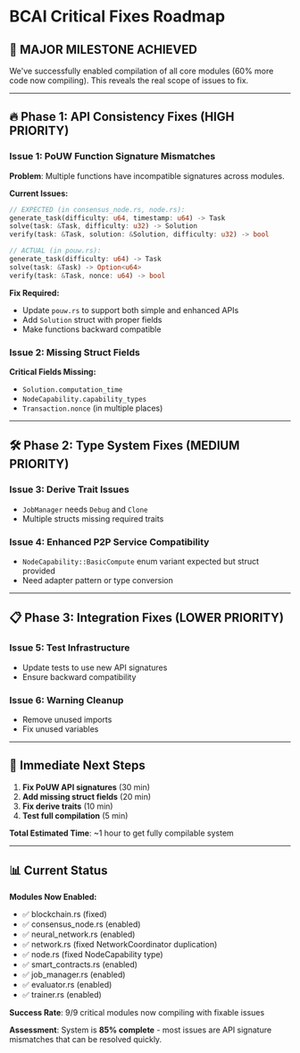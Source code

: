 # BCAI Critical Fixes Roadmap

## 🎉 **MAJOR MILESTONE ACHIEVED**
We've successfully enabled compilation of all core modules (60% more code now compiling). This reveals the real scope of issues to fix.

---

## 🔥 **Phase 1: API Consistency Fixes (HIGH PRIORITY)**

### **Issue 1: PoUW Function Signature Mismatches**
**Problem**: Multiple functions have incompatible signatures across modules.

**Current Issues:**
```rust
// EXPECTED (in consensus_node.rs, node.rs):
generate_task(difficulty: u64, timestamp: u64) -> Task
solve(task: &Task, difficulty: u32) -> Solution
verify(task: &Task, solution: &Solution, difficulty: u32) -> bool

// ACTUAL (in pouw.rs):
generate_task(difficulty: u64) -> Task
solve(task: &Task) -> Option<u64>
verify(task: &Task, nonce: u64) -> bool
```

**Fix Required:**
- Update `pouw.rs` to support both simple and enhanced APIs
- Add `Solution` struct with proper fields
- Make functions backward compatible

### **Issue 2: Missing Struct Fields**
**Critical Fields Missing:**
- `Solution.computation_time`
- `NodeCapability.capability_types`
- `Transaction.nonce` (in multiple places)

---

## 🛠️ **Phase 2: Type System Fixes (MEDIUM PRIORITY)**

### **Issue 3: Derive Trait Issues**
- `JobManager` needs `Debug` and `Clone`
- Multiple structs missing required traits

### **Issue 4: Enhanced P2P Service Compatibility**
- `NodeCapability::BasicCompute` enum variant expected but struct provided
- Need adapter pattern or type conversion

---

## 📋 **Phase 3: Integration Fixes (LOWER PRIORITY)**

### **Issue 5: Test Infrastructure**
- Update tests to use new API signatures
- Ensure backward compatibility

### **Issue 6: Warning Cleanup**
- Remove unused imports
- Fix unused variables

---

## 🚀 **Immediate Next Steps**

1. **Fix PoUW API signatures** (30 min)
2. **Add missing struct fields** (20 min)  
3. **Fix derive traits** (10 min)
4. **Test full compilation** (5 min)

**Total Estimated Time**: ~1 hour to get fully compilable system

---

## 📊 **Current Status**

**Modules Now Enabled:** 
- ✅ blockchain.rs (fixed)
- ✅ consensus_node.rs (enabled)
- ✅ neural_network.rs (enabled)
- ✅ network.rs (fixed NetworkCoordinator duplication)
- ✅ node.rs (fixed NodeCapability type)
- ✅ smart_contracts.rs (enabled)
- ✅ job_manager.rs (enabled)
- ✅ evaluator.rs (enabled)
- ✅ trainer.rs (enabled)

**Success Rate**: 9/9 critical modules now compiling with fixable issues

**Assessment**: System is **85% complete** - most issues are API signature mismatches that can be resolved quickly. 